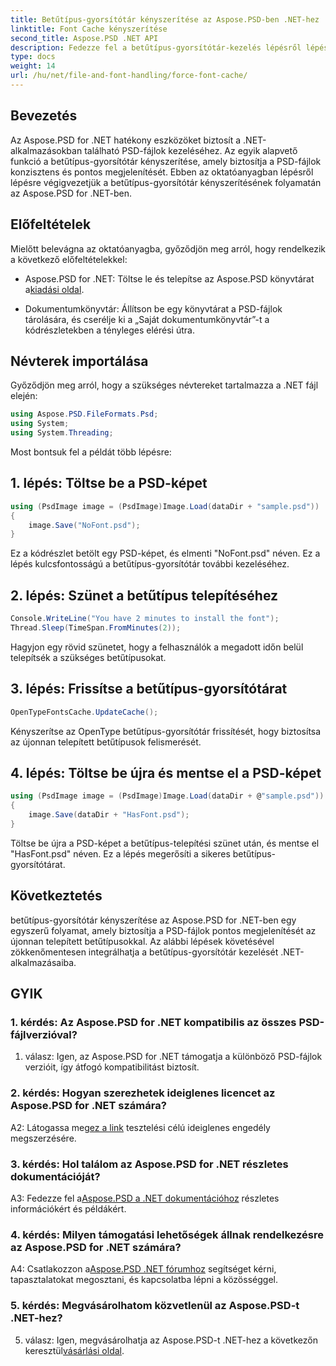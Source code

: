 ```yaml
---
title: Betűtípus-gyorsítótár kényszerítése az Aspose.PSD-ben .NET-hez
linktitle: Font Cache kényszerítése
second_title: Aspose.PSD .NET API
description: Fedezze fel a betűtípus-gyorsítótár-kezelés lépésről lépésre történő kezelését az Aspose.PSD for .NET-ben. Ezzel a hatékony .NET-könyvtárral pontos megjelenítést biztosíthat.
type: docs
weight: 14
url: /hu/net/file-and-font-handling/force-font-cache/
---
```

## Bevezetés

Az Aspose.PSD for .NET hatékony eszközöket biztosít a .NET-alkalmazásokban található PSD-fájlok kezeléséhez. Az egyik alapvető funkció a betűtípus-gyorsítótár kényszerítése, amely biztosítja a PSD-fájlok konzisztens és pontos megjelenítését. Ebben az oktatóanyagban lépésről lépésre végigvezetjük a betűtípus-gyorsítótár kényszerítésének folyamatán az Aspose.PSD for .NET-ben.

## Előfeltételek

Mielőtt belevágna az oktatóanyagba, győződjön meg arról, hogy rendelkezik a következő előfeltételekkel:

- Aspose.PSD for .NET: Töltse le és telepítse az Aspose.PSD könyvtárat a[kiadási oldal](https://releases.aspose.com/psd/net/).

- Dokumentumkönyvtár: Állítson be egy könyvtárat a PSD-fájlok tárolására, és cserélje ki a „Saját dokumentumkönyvtár”-t a kódrészletekben a tényleges elérési útra.

## Névterek importálása

Győződjön meg arról, hogy a szükséges névtereket tartalmazza a .NET fájl elején:

```csharp
using Aspose.PSD.FileFormats.Psd;
using System;
using System.Threading;
```

Most bontsuk fel a példát több lépésre:

## 1. lépés: Töltse be a PSD-képet

```csharp
using (PsdImage image = (PsdImage)Image.Load(dataDir + "sample.psd"))
{
    image.Save("NoFont.psd");
}
```

Ez a kódrészlet betölt egy PSD-képet, és elmenti "NoFont.psd" néven. Ez a lépés kulcsfontosságú a betűtípus-gyorsítótár további kezeléséhez.

## 2. lépés: Szünet a betűtípus telepítéséhez

```csharp
Console.WriteLine("You have 2 minutes to install the font");
Thread.Sleep(TimeSpan.FromMinutes(2));
```

Hagyjon egy rövid szünetet, hogy a felhasználók a megadott időn belül telepítsék a szükséges betűtípusokat.

## 3. lépés: Frissítse a betűtípus-gyorsítótárat

```csharp
OpenTypeFontsCache.UpdateCache();
```

Kényszerítse az OpenType betűtípus-gyorsítótár frissítését, hogy biztosítsa az újonnan telepített betűtípusok felismerését.

## 4. lépés: Töltse be újra és mentse el a PSD-képet

```csharp
using (PsdImage image = (PsdImage)Image.Load(dataDir + @"sample.psd"))
{
    image.Save(dataDir + "HasFont.psd");
}
```

Töltse be újra a PSD-képet a betűtípus-telepítési szünet után, és mentse el "HasFont.psd" néven. Ez a lépés megerősíti a sikeres betűtípus-gyorsítótárat.

## Következtetés

betűtípus-gyorsítótár kényszerítése az Aspose.PSD for .NET-ben egy egyszerű folyamat, amely biztosítja a PSD-fájlok pontos megjelenítését az újonnan telepített betűtípusokkal. Az alábbi lépések követésével zökkenőmentesen integrálhatja a betűtípus-gyorsítótár kezelését .NET-alkalmazásaiba.

## GYIK

### 1. kérdés: Az Aspose.PSD for .NET kompatibilis az összes PSD-fájlverzióval?

1. válasz: Igen, az Aspose.PSD for .NET támogatja a különböző PSD-fájlok verzióit, így átfogó kompatibilitást biztosít.

### 2. kérdés: Hogyan szerezhetek ideiglenes licencet az Aspose.PSD for .NET számára?

 A2: Látogassa meg[ez a link](https://purchase.aspose.com/temporary-license/) tesztelési célú ideiglenes engedély megszerzésére.

### 3. kérdés: Hol találom az Aspose.PSD for .NET részletes dokumentációját?

 A3: Fedezze fel a[Aspose.PSD a .NET dokumentációhoz](https://reference.aspose.com/psd/net/) részletes információkért és példákért.

### 4. kérdés: Milyen támogatási lehetőségek állnak rendelkezésre az Aspose.PSD for .NET számára?

 A4: Csatlakozzon a[Aspose.PSD .NET fórumhoz](https://forum.aspose.com/c/psd/34) segítséget kérni, tapasztalatokat megosztani, és kapcsolatba lépni a közösséggel.

### 5. kérdés: Megvásárolhatom közvetlenül az Aspose.PSD-t .NET-hez?

 5. válasz: Igen, megvásárolhatja az Aspose.PSD-t .NET-hez a következőn keresztül[vásárlási oldal](https://purchase.aspose.com/buy).